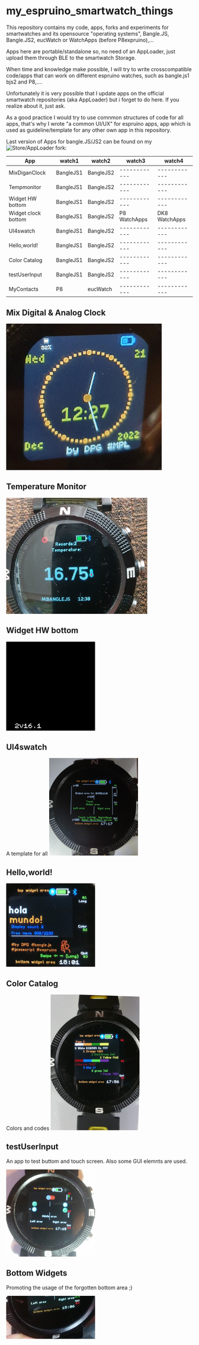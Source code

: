 # my_espruino_smartwatch_things

This repository contains my code, apps, forks and experiments for smartwatches and its opensource "operating systems", Bangle.JS, Bangle.JS2, eucWatch or  WatchApps (before P8expruino),...

Apps here are portable/standalone so, no need of an AppLoader, just upload them through BLE to the smartwatch Storage.

When time and knowledge make possible, I will try to write crosscompatible code/apps that can work on different espruino watches, such as bangle.js1 bjs2 and P8,....

Unfortunately it is very possible that I update apps on the official smartwatch repositories (aka AppLoader) but i forget to do here. If you realize about it, just ask.



As a good practice I would try to use comnmon structures of code for all apps, that's why I wrote "a common UI/UX" for espruino apps, app which is used as guideline/template for any other own app in this repository.

Last version of Apps for bangle.JS/JS2 can be found on my  ![Store/AppLoader](https://dapgo.github.io/BangleApps/)  fork:


| App          | watch1      | watch2 |watch3|watch4|
|--------------|-----------|------------|------------|------------|
| MixDiganClock | BangleJS1      | BangleJS2        |------------|------------|
| Tempmonitor      | BangleJS1  | BangleJS2       |------------|------------|
| Widget HW bottom      | BangleJS1  | BangleJS2       |------------|------------|
| Widget clock bottom     | BangleJS1  | BangleJS2  | P8 WatchApps| DK8 WatchApps|
| UI4swatch      | BangleJS1  | BangleJS2       |------------|------------|
| Hello,world!      | BangleJS1  | BangleJS2       |------------|------------|
| Color Catalog      | BangleJS1  | BangleJS2       |------------|------------|
| testUserInput      | BangleJS1  | BangleJS2       |------------|------------|
| MyContacts    | P8  | eucWatch      |------------|------------|

## Mix Digital & Analog Clock
![](/mixdiganclock/photo_mixdigan_bjs1.jpg)

## Temperature Monitor
![](/tempmonitor/photo_banglejs1.jpg)

## Widget HW bottom
![](/widhwbttm/screenshot.png)

## UI4swatch
A template for all
![](/UI4swatch/UI4swatch_foto.png)

## Hello,world!

![](/helloworld/helloworld_es.png)

## Color Catalog
Colors and codes
![](/color_catalog/color_catalog_foto.png)

## testUserInput
An app to test buttom and touch screen.
Also some GUI elemnts are used.

![](/testuserinput/testUserInput_ss2.png)

## Bottom Widgets
Promoting the usage of the forgotten bottom area ;)

![](/widtextbottom/widTextBottom_ss1.jpg)
